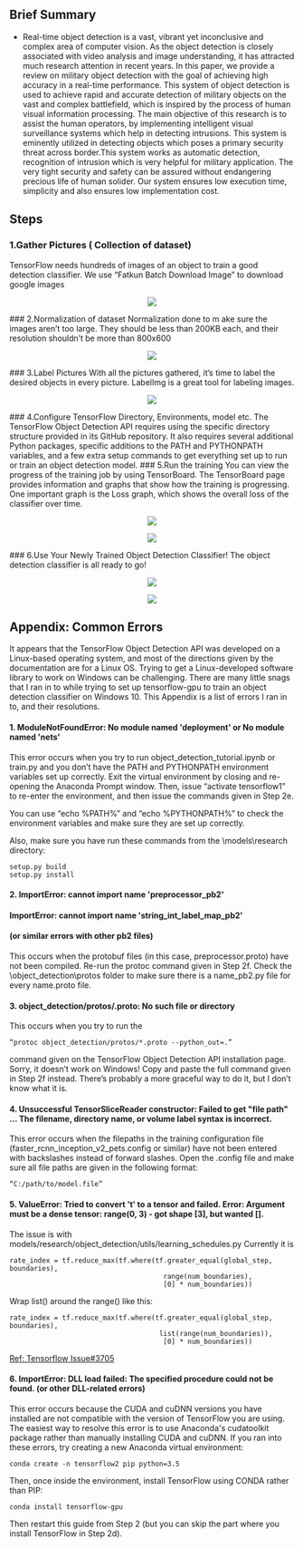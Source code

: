 

## Brief Summary

* Real-time object detection is a vast, vibrant yet inconclusive and complex area of computer vision. As the object detection is closely associated with video analysis and image understanding, it has attracted much research attention in recent years. In this paper, we provide a review on military object detection with the goal of achieving high accuracy in a real-time performance. This system of object detection is used to achieve rapid and accurate detection of military objects on the vast and complex battlefield, which is inspired by the process of human visual information processing. The main objective of this research is to assist the human operators, by implementing intelligent visual surveillance systems which help in detecting intrusions. This system is eminently utilized in detecting objects which poses a primary security threat across border.This system works as automatic detection, recognition of intrusion which is very helpful for military application. The very tight security and safety can be assured without endangering precious life of human solider. Our system ensures low execution time, simplicity and also ensures low implementation cost.

## Steps
### 1.Gather Pictures ( Collection of dataset)
TensorFlow needs hundreds of images of an object to train a good detection classifier.
We use “Fatkun Batch Download Image” to download google images
<p align="center">
  <img src="C:/Users/Dell/Pictures/Screenshots/Screenshot (179).png">
</p>
### 2.Normalization of dataset
Normalization done to m ake sure the images aren’t too large. They should be less than 200KB each, and their resolution shouldn’t be more than 800x600
<p align="center">
  <img src="C:/Users/Dell/Desktop/project/screenshot/transform_image_resolution.png">
</p>
### 3.Label Pictures
With all the pictures gathered, it’s time to label the desired objects in every picture. LabelImg is a great tool for labeling images.
<p align="center">
  <img src="C:/Users/Dell/Pictures/Screenshots/Screenshot (80).png">
</p>
### 4.Configure TensorFlow Directory, Environments, model etc.
The TensorFlow Object Detection API requires using the specific directory structure provided in its GitHub repository. It also requires several additional Python packages, specific additions to the PATH and PYTHONPATH variables, and a few extra setup commands to get everything set up to run or train an object detection model.
### 5.Run the training
You can view the progress of the training job by using TensorBoard.
The TensorBoard page provides information and graphs that show how the training is progressing. One important graph is the Loss graph, which shows the overall loss of the classifier over time.
<p align="center">
  <img src="C:/Users/Dell/Pictures/Screenshots/Screenshot (131).png">
</p>
<p align="center">
  <img src="C:/Users/Dell/Pictures/Screenshots/Screenshot (127).png">
</p>
### 6.Use Your Newly Trained Object Detection Classifier!
The object detection classifier is all ready to go!
<p align="center">
  <img src="C:/Users/Dell/Pictures/Screenshots/Screenshot (174).png">
</p>
<p align="center">
  <img src="C:/Users/Dell/Pictures/Screenshots/Screenshot (176).png">
</p>

## Appendix: Common Errors
It appears that the TensorFlow Object Detection API was developed on a Linux-based operating system, and most of the directions given by the documentation are for a Linux OS. Trying to get a Linux-developed software library to work on Windows can be challenging. There are many little snags that I ran in to while trying to set up tensorflow-gpu to train an object detection classifier on Windows 10. This Appendix is a list of errors I ran in to, and their resolutions.

#### 1. ModuleNotFoundError: No module named 'deployment' or No module named 'nets'

This error occurs when you try to run object_detection_tutorial.ipynb or train.py and you don’t have the PATH and PYTHONPATH environment variables set up correctly. Exit the virtual environment by closing and re-opening the Anaconda Prompt window. Then, issue “activate tensorflow1” to re-enter the environment, and then issue the commands given in Step 2e.

You can use “echo %PATH%” and “echo %PYTHONPATH%” to check the environment variables and make sure they are set up correctly.

Also, make sure you have run these commands from the \models\research directory:
```
setup.py build
setup.py install
```

#### 2. ImportError: cannot import name 'preprocessor_pb2'

#### ImportError: cannot import name 'string_int_label_map_pb2'

#### (or similar errors with other pb2 files)

This occurs when the protobuf files (in this case, preprocessor.proto) have not been compiled. Re-run the protoc command given in Step 2f. Check the \object_detection\protos folder to make sure there is a name_pb2.py file for every name.proto file.

#### 3. object_detection/protos/.proto: No such file or directory

This occurs when you try to run the
```
“protoc object_detection/protos/*.proto --python_out=.”
```
command given on the TensorFlow Object Detection API installation page. Sorry, it doesn’t work on Windows! Copy and paste the full command given in Step 2f instead. There’s probably a more graceful way to do it, but I don’t know what it is.

#### 4. Unsuccessful TensorSliceReader constructor: Failed to get "file path" … The filename, directory name, or volume label syntax is incorrect.
 
This error occurs when the filepaths in the training configuration file (faster_rcnn_inception_v2_pets.config or similar) have not been entered with backslashes instead of forward slashes. Open the .config file and make sure all file paths are given in the following format:
```
“C:/path/to/model.file”
```

#### 5. ValueError: Tried to convert 't' to a tensor and failed. Error: Argument must be a dense tensor: range(0, 3) - got shape [3], but wanted [].

The issue is with models/research/object_detection/utils/learning_schedules.py Currently it is
```
rate_index = tf.reduce_max(tf.where(tf.greater_equal(global_step, boundaries),
                                      range(num_boundaries),
                                      [0] * num_boundaries))
```
Wrap list() around the range() like this:

```
rate_index = tf.reduce_max(tf.where(tf.greater_equal(global_step, boundaries),
                                     list(range(num_boundaries)),
                                      [0] * num_boundaries))
```

[Ref: Tensorflow Issue#3705](https://github.com/tensorflow/models/issues/3705#issuecomment-375563179)

#### 6. ImportError: DLL load failed: The specified procedure could not be found.   (or other DLL-related errors)
This error occurs because the CUDA and cuDNN versions you have installed are not compatible with the version of TensorFlow you are using. The easiest way to resolve this error is to use Anaconda's cudatoolkit package rather than manually installing CUDA and cuDNN. If you ran into these errors, try creating a new Anaconda virtual environment:
```
conda create -n tensorflow2 pip python=3.5
```
Then, once inside the environment, install TensorFlow using CONDA rather than PIP:
```
conda install tensorflow-gpu
```
Then restart this guide from Step 2 (but you can skip the part where you install TensorFlow in Step 2d).
